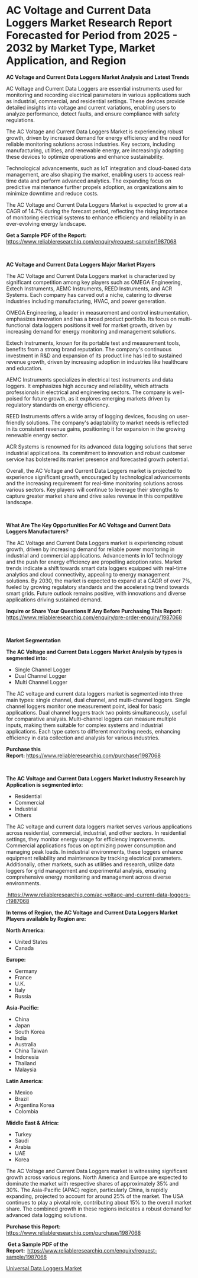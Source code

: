 <p><h1>AC Voltage and Current Data Loggers Market Research Report Forecasted for Period from 2025 -  2032 by Market Type, Market Application, and Region</h1></p><p><strong>AC Voltage and Current Data Loggers Market Analysis and Latest Trends</strong></p>
<p><p>AC Voltage and Current Data Loggers are essential instruments used for monitoring and recording electrical parameters in various applications such as industrial, commercial, and residential settings. These devices provide detailed insights into voltage and current variations, enabling users to analyze performance, detect faults, and ensure compliance with safety regulations. </p><p>The AC Voltage and Current Data Loggers Market is experiencing robust growth, driven by increased demand for energy efficiency and the need for reliable monitoring solutions across industries. Key sectors, including manufacturing, utilities, and renewable energy, are increasingly adopting these devices to optimize operations and enhance sustainability. </p><p>Technological advancements, such as IoT integration and cloud-based data management, are also shaping the market, enabling users to access real-time data and perform advanced analytics. The expanding focus on predictive maintenance further propels adoption, as organizations aim to minimize downtime and reduce costs. </p><p>The AC Voltage and Current Data Loggers Market is expected to grow at a CAGR of 14.7% during the forecast period, reflecting the rising importance of monitoring electrical systems to enhance efficiency and reliability in an ever-evolving energy landscape.</p></p>
<p><strong>Get a Sample PDF of the Report:&nbsp;</strong> <a href="https://www.reliableresearchiq.com/enquiry/request-sample/1987068?utm_campaign=2662&utm_medium=2&utm_source=Github&utm_content=ia&utm_term=02032025&utm_id=ac-voltage-and-current-data-loggers">https://www.reliableresearchiq.com/enquiry/request-sample/1987068</a></p>
<p>&nbsp;</p>
<p><strong>AC Voltage and Current Data Loggers Major Market Players</strong></p>
<p><p>The AC Voltage and Current Data Loggers market is characterized by significant competition among key players such as OMEGA Engineering, Extech Instruments, AEMC Instruments, REED Instruments, and ACR Systems. Each company has carved out a niche, catering to diverse industries including manufacturing, HVAC, and power generation.</p><p>OMEGA Engineering, a leader in measurement and control instrumentation, emphasizes innovation and has a broad product portfolio. Its focus on multi-functional data loggers positions it well for market growth, driven by increasing demand for energy monitoring and management solutions.</p><p>Extech Instruments, known for its portable test and measurement tools, benefits from a strong brand reputation. The company's continuous investment in R&D and expansion of its product line has led to sustained revenue growth, driven by increasing adoption in industries like healthcare and education.</p><p>AEMC Instruments specializes in electrical test instruments and data loggers. It emphasizes high accuracy and reliability, which attracts professionals in electrical and engineering sectors. The company is well-poised for future growth, as it explores emerging markets driven by regulatory standards on energy efficiency.</p><p>REED Instruments offers a wide array of logging devices, focusing on user-friendly solutions. The company's adaptability to market needs is reflected in its consistent revenue gains, positioning it for expansion in the growing renewable energy sector.</p><p>ACR Systems is renowned for its advanced data logging solutions that serve industrial applications. Its commitment to innovation and robust customer service has bolstered its market presence and forecasted growth potential.</p><p>Overall, the AC Voltage and Current Data Loggers market is projected to experience significant growth, encouraged by technological advancements and the increasing requirement for real-time monitoring solutions across various sectors. Key players will continue to leverage their strengths to capture greater market share and drive sales revenue in this competitive landscape.</p></p>
<p>&nbsp;</p>
<p><strong>What Are The Key Opportunities For AC Voltage and Current Data Loggers Manufacturers?</strong></p>
<p><p>The AC Voltage and Current Data Loggers market is experiencing robust growth, driven by increasing demand for reliable power monitoring in industrial and commercial applications. Advancements in IoT technology and the push for energy efficiency are propelling adoption rates. Market trends indicate a shift towards smart data loggers equipped with real-time analytics and cloud connectivity, appealing to energy management solutions. By 2030, the market is expected to expand at a CAGR of over 7%, fueled by growing regulatory standards and the accelerating trend towards smart grids. Future outlook remains positive, with innovations and diverse applications driving sustained demand.</p></p>
<p><strong>Inquire or Share Your Questions If Any Before Purchasing This Report:</strong> <a href="https://www.reliableresearchiq.com/enquiry/pre-order-enquiry/1987068?utm_campaign=2662&utm_medium=2&utm_source=Github&utm_content=ia&utm_term=02032025&utm_id=ac-voltage-and-current-data-loggers">https://www.reliableresearchiq.com/enquiry/pre-order-enquiry/1987068</a></p>
<p>&nbsp;</p>
<p><strong>Market Segmentation</strong></p>
<p><strong>The AC Voltage and Current Data Loggers Market Analysis by types is segmented into:</strong></p>
<p><ul><li>Single Channel Logger</li><li>Dual Channel Logger</li><li>Multi Channel Logger</li></ul></p>
<p><p>The AC voltage and current data loggers market is segmented into three main types: single channel, dual channel, and multi-channel loggers. Single channel loggers monitor one measurement point, ideal for basic applications. Dual channel loggers track two points simultaneously, useful for comparative analysis. Multi-channel loggers can measure multiple inputs, making them suitable for complex systems and industrial applications. Each type caters to different monitoring needs, enhancing efficiency in data collection and analysis for various industries.</p></p>
<p><strong>Purchase this Report:&nbsp;</strong><a href="https://www.reliableresearchiq.com/purchase/1987068?utm_campaign=2662&utm_medium=2&utm_source=Github&utm_content=ia&utm_term=02032025&utm_id=ac-voltage-and-current-data-loggers">https://www.reliableresearchiq.com/purchase/1987068</a></p>
<p>&nbsp;</p>
<p><strong>The AC Voltage and Current Data Loggers Market Industry Research by Application is segmented into:</strong></p>
<p><ul><li>Residential</li><li>Commercial</li><li>Industrial</li><li>Others</li></ul></p>
<p><p>The AC voltage and current data loggers market serves various applications across residential, commercial, industrial, and other sectors. In residential settings, they monitor energy usage for efficiency improvements. Commercial applications focus on optimizing power consumption and managing peak loads. In industrial environments, these loggers enhance equipment reliability and maintenance by tracking electrical parameters. Additionally, other markets, such as utilities and research, utilize data loggers for grid management and experimental analysis, ensuring comprehensive energy monitoring and management across diverse environments.</p></p>
<p><a href="https://www.reliableresearchiq.com/ac-voltage-and-current-data-loggers-r1987068?utm_campaign=2662&utm_medium=2&utm_source=Github&utm_content=ia&utm_term=02032025&utm_id=ac-voltage-and-current-data-loggers">&nbsp;https://www.reliableresearchiq.com/ac-voltage-and-current-data-loggers-r1987068</a></p>
<p><strong>In terms of Region, the AC Voltage and Current Data Loggers Market Players available by Region are:</strong></p>
<p>
    <p> <strong> North America: </strong>
        <ul>
            <li>United States</li>
            <li>Canada</li>
        </ul>
        </p> 
    <p> <strong> Europe: </strong>
        <ul>
            <li>Germany</li>
            <li>France</li>
            <li>U.K.</li>
            <li>Italy</li>
            <li>Russia</li>
        </ul>
        </p> 
    <p> <strong> Asia-Pacific: </strong>
        <ul>
            <li>China</li>
            <li>Japan</li>
            <li>South Korea</li>
            <li>India</li>
            <li>Australia</li>
            <li>China Taiwan</li>
            <li>Indonesia</li>
            <li>Thailand</li>
            <li>Malaysia</li>
        </ul>
        </p> 
    <p> <strong> Latin America: </strong>
        <ul>
            <li>Mexico</li>
            <li>Brazil</li>
            <li>Argentina Korea</li>
            <li>Colombia</li>
        </ul>
        </p> 
    <p> <strong> Middle East & Africa: </strong>
        <ul>
            <li>Turkey</li>
            <li>Saudi</li>
            <li>Arabia</li>
            <li>UAE</li>
            <li>Korea</li>
        </ul>
    </p>
    </p>
<p><p>The AC Voltage and Current Data Loggers market is witnessing significant growth across various regions. North America and Europe are expected to dominate the market with respective shares of approximately 35% and 30%. The Asia-Pacific (APAC) region, particularly China, is rapidly expanding, projected to account for around 25% of the market. The USA continues to play a pivotal role, contributing about 15% to the overall market share. The combined growth in these regions indicates a robust demand for advanced data logging solutions.</p></p>
<p><strong>Purchase this Report: </strong><a href="https://www.reliableresearchiq.com/purchase/1987068?utm_campaign=2662&utm_medium=2&utm_source=Github&utm_content=ia&utm_term=02032025&utm_id=ac-voltage-and-current-data-loggers">https://www.reliableresearchiq.com/purchase/1987068</a></p>
<p>&nbsp;<strong>Get a Sample PDF of the Report:&nbsp;&nbsp;</strong><a href="https://www.reliableresearchiq.com/enquiry/request-sample/1987068?utm_campaign=2662&utm_medium=2&utm_source=Github&utm_content=ia&utm_term=02032025&utm_id=ac-voltage-and-current-data-loggers">https://www.reliableresearchiq.com/enquiry/request-sample/1987068</a></p>
<p><strong></strong></p>
<p><p><a href="https://github.com/rushanday/Market-Research-Report-List-1/blob/main/universal-data-loggers-market.md?utm_campaign=2662&utm_medium=2&utm_source=Github&utm_content=ia&utm_term=02032025&utm_id=ac-voltage-and-current-data-loggers">Universal Data Loggers Market</a></p></p>